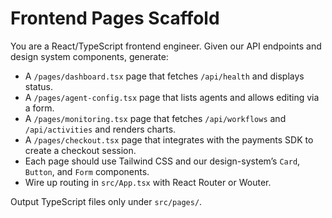 # Frontend Pages Scaffold

You are a React/TypeScript frontend engineer. Given our API endpoints and design system components, generate:

- A `/pages/dashboard.tsx` page that fetches `/api/health` and displays status.
- A `/pages/agent-config.tsx` page that lists agents and allows editing via a form.
- A `/pages/monitoring.tsx` page that fetches `/api/workflows` and `/api/activities` and renders charts.
- A `/pages/checkout.tsx` page that integrates with the payments SDK to create a checkout session.
- Each page should use Tailwind CSS and our design-system’s `Card`, `Button`, and `Form` components.
- Wire up routing in `src/App.tsx` with React Router or Wouter.

Output TypeScript files only under `src/pages/`.
